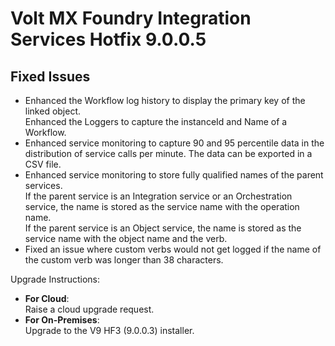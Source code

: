                            

Volt MX  Foundry Integration Services Hotfix 9.0.0.5
==================================================

Fixed Issues
------------

*   Enhanced the Workflow log history to display the primary key of the linked object.  
    Enhanced the Loggers to capture the instanceId and Name of a Workflow.
*   Enhanced service monitoring to capture 90 and 95 percentile data in the distribution of service calls per minute. The data can be exported in a CSV file.
*   Enhanced service monitoring to store fully qualified names of the parent services.  
    If the parent service is an Integration service or an Orchestration service, the name is stored as the service name with the operation name.  
    If the parent service is an Object service, the name is stored as the service name with the object name and the verb.
*   Fixed an issue where custom verbs would not get logged if the name of the custom verb was longer than 38 characters.

Upgrade Instructions:

*   **For Cloud**:  
    Raise a cloud upgrade request.
*   **For On-Premises**:  
    Upgrade to the V9 HF3 (9.0.0.3) installer.
